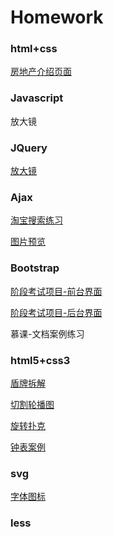 # Homework

### html+css

[房地产介绍页面](http://htmlpreview.github.io/?https://github.com/zhiqiang404/Homework/blob/master/01-%E7%B2%A4%E5%B5%8C-html%26css/%E6%88%BF%E5%9C%B0%E4%BA%A7%E9%A1%B5%E9%9D%A2/%E6%88%BF%E5%9C%B0%E4%BA%A7%E9%A1%B5%E9%9D%A2%E7%BB%83%E4%B9%A0.html)





### Javascript

放大镜

### JQuery

[放大镜]()

### Ajax

[淘宝搜索练习](http://htmlpreview.github.io/?https://github.com/zhiqiang404/Homework/blob/master/04-%E7%B2%A4%E5%B5%8C-Ajax/%E6%B7%98%E5%AE%9D%E6%90%9C%E7%B4%A2%E7%BB%83%E4%B9%A0.html)

[图片预览](http://htmlpreview.github.io/?https://github.com/zhiqiang404/Homework/blob/master/04-%E7%B2%A4%E5%B5%8C-Ajax/%E5%9B%BE%E7%89%87%E9%A2%84%E8%A7%88.html)



### Bootstrap

[阶段考试项目-前台界面](http://htmlpreview.github.io/?https://github.com/zhiqiang404/Homework/blob/master/05-%E7%B2%A4%E5%B5%8C-BootStrap/%E9%98%B6%E6%AE%B5%E8%80%83%E8%AF%95%E9%A1%B9%E7%9B%AE/%E5%89%8D%E5%8F%B0(%E6%94%B9).html)

[阶段考试项目-后台界面](http://htmlpreview.github.io/?https://github.com/zhiqiang404/Homework/blob/master/05-%E7%B2%A4%E5%B5%8C-BootStrap/%E9%98%B6%E6%AE%B5%E8%80%83%E8%AF%95%E9%A1%B9%E7%9B%AE/index.html)

慕课-文档案例练习

### html5+css3

[盾牌拆解](http://htmlpreview.github.io/?https://github.com/zhiqiang404/Homework/blob/master/06-%E7%B2%A4%E5%B5%8C-html5%26css3/%E4%B9%A6%E5%86%99%E5%A4%9A%E4%B8%AAtransform%E5%B1%9E%E6%80%A7-%E7%9B%BE%E7%89%8C%E6%8B%86%E8%A7%A3.html)

[切割轮播图](http://htmlpreview.github.io/?https://github.com/zhiqiang404/Homework/blob/master/06-%E7%B2%A4%E5%B5%8C-html5%26css3/%E5%88%87%E5%89%B2%E8%BD%AE%E6%92%AD%E5%9B%BE-%E7%AA%84%E7%AB%8B%E6%96%B9.html)

[旋转扑克](http://htmlpreview.github.io/?https://github.com/zhiqiang404/Homework/blob/master/06-%E7%B2%A4%E5%B5%8C-html5%26css3/%E6%97%8B%E8%BD%AC%E8%BD%B4%E5%BF%83-%E6%89%91%E5%85%8B%E7%89%8C%E6%A1%88%E4%BE%8B.html)

[钟表案例](http://htmlpreview.github.io/?https://github.com/zhiqiang404/Homework/blob/master/06-%E7%B2%A4%E5%B5%8C-html5%26css3/%E9%92%9F%E8%A1%A8%E6%A1%88%E4%BE%8B.html)



### svg

[字体图标](http://htmlpreview.github.io/?https://github.com/zhiqiang404/Homework/blob/master/07-%E7%B2%A4%E5%B5%8C-svg/%E5%AD%97%E4%BD%93%E5%9B%BE%E6%A0%87.1.html)



### less

